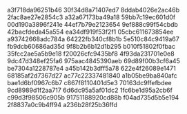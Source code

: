 a3f718da96251b46
30f34d8a71407ed7
8ddab4026e2ac46b
2fac8ae27e2854c3
a32a67173ba49a18
59bb7c19ec601d0f
00d190a3896f241e
44ef7b79e2123654
9ef888c99f54cbdb
42bacfdeda45a554
ea34df919f53f2f1
05cbc611673854ee
a93742668adc784a
64222fb340cf8b1b
5e510c84c9419a67
fb9dcb60686ad35d
9f8b2b6b12d1b295
b010f51802f0fbac
35fcc2ae5a5b9e18
f20026cfc9435bf8
4f93da231701e0e8
9dc47d348ef25fa6
975aac4845390aeb
69d89f00b3cf6a45
be7304a1228787e4
a45b142b3dff5a78
622e4f26089e1471
68185af2d7367d27
ac77c22337481840
a1b05be9ba840afc
bae1d6bf0967c6b7
c867f8110401d5e3
70163dc9ffefbdee
9cd8989d1f2aa717
6d6dc95a5af01dc2
1fc6be1d95a2cb6f
c99d3f98506c905b
91751188920cd88b
f04ad735d5b5e194
2f8837a0c9b4ff94
a236b28f25b36ffd
